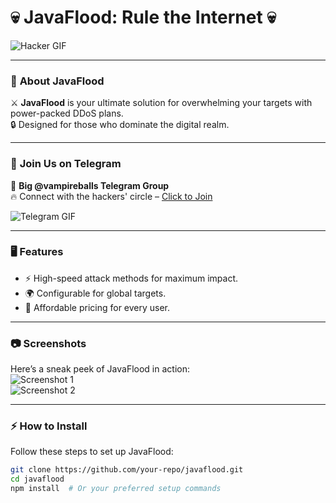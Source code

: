 # 💀 **JavaFlood: Rule the Internet** 💀  

![Hacker GIF](https://media.giphy.com/media/3oKIPa2TdahY8g1z0o/giphy.gif)

---

### 🚀 **About JavaFlood**  
⚔️ **JavaFlood** is your ultimate solution for overwhelming your targets with power-packed DDoS plans.  
🔒 Designed for those who dominate the digital realm.

---

### 💬 **Join Us on Telegram**  
📢 **Big @vampireballs Telegram Group**  
🔥 Connect with the hackers' circle – [Click to Join](https://t.me/vampireballs)  

![Telegram GIF](https://media.giphy.com/media/xT0GqssRweIhlz209i/giphy.gif)

---

### 🖥️ **Features**  
- ⚡ High-speed attack methods for maximum impact.  
- 🌍 Configurable for global targets.  
- 🧩 Affordable pricing for every user.

---

### 📷 **Screenshots**  
Here’s a sneak peek of JavaFlood in action:  
![Screenshot 1](https://media.giphy.com/media/xT0xeJpnrWC4XWblEk/giphy.gif)  
![Screenshot 2](https://media.giphy.com/media/3o6fJ1BM7x9wdwAp0k/giphy.gif)

---

### ⚡ **How to Install**  
Follow these steps to set up JavaFlood:  

```bash
git clone https://github.com/your-repo/javaflood.git
cd javaflood
npm install  # Or your preferred setup commands
